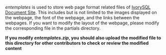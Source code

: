 *entemplates* is used to store web page format related files of [IvorySQL Document Site](https://docs.ivorysql.org/en). This includes but is not limited to the images displayed on the webpage, the font of the webpage, and the links between the webpages. If you want to modify the layout of the webpage, please modify the corresponding file in the partials directory.

**If you modify *entemplates.zip*, you should also upload the modified file to this directory for other contributors to check or review the modified content**